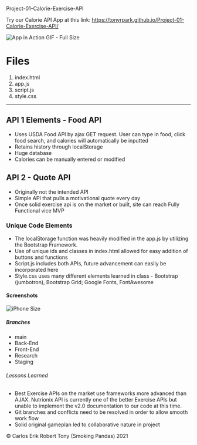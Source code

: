 Project-01-Calorie-Exercise-API

Try our Calorie API App at this link: https://tonyrpark.github.io/Project-01-Calorie-Exercise-API/

![App in Action GIF - Full Size](project1api.gif)

# Files

1. index.html
2. app.js
3. script.js
4. style.css

---

## API 1 Elements - Food API

- Uses USDA Food API by ajax GET request. User can type in food, click food search, and calories will automatically be inputted
- Retains history through localStorage
- Huge database
- Calories can be manually entered or modified

## API 2 - Quote API

- Originally not the intended API
- Simple API that pulls a motivational quote every day
- Once solid exercise api is on the market or built, site can reach Fully Functional vice MVP

### Unique Code Elements

- The localStorage function was heavily modified in the app.js by utilizing the Bootstrap Framework.
- Use of unique ids and classes in index.html allowed for easy addition of buttons and functions
- Script.js includes both APIs, future advancement can easily be incorporated here
- Style.css uses many different elements learned in class - Bootstrap (jumbotron), Bootstrap Grid; Google Fonts, FontAwesome

#### Screenshots

![iPhone Size](<https://hosting.photobucket.com/images/kk166/tonyfcpremix/tonyrpark.github.io_Project-01-Calorie-Exercise-API_(iPhone_X).png>)

##### Branches

- main
- Back-End
- Front-End
- Research
- Staging

###### Lessons Learned

- Best Exercise APIs on the market use frameworks more advanced than AJAX. Nutrionix API is currently one of the better Exercise APIs but unable to implement the v2.0 documentation to our code at this time.
- Git branches and conflicts need to be resolved in order to allow smooth work flow
- Solid original gameplan led to collaborative nature in project

© Carlos Erik Robert Tony (Smoking Pandas) 2021

